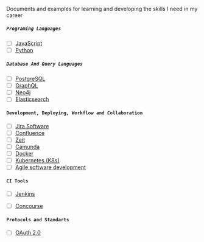 Documents and examples for learning and developing the skills I need in my career 

##### `Programing Languages`
- [ ] [JavaScript](./JavaScript) <br />
- [ ] [Python](./Python) <br />

##### `Database And Query Languages`
- [ ] [PostgreSQL](./postgresql/README.md) <br />
- [ ] [GraphQL](./graphql/README.md) <br />
- [ ] [Neo4j](./neo4j/README.md) <br />
- [ ] [Elasticsearch ](./elasticsearch/README.md) <br />

#### `Development, Deploying, Workflow and Collaboration` 
- [ ] [Jira Software](https://www.atlassian.com/software/jira)
- [ ] [Confluence ](https://www.atlassian.com/software/confluence)
- [ ] [Zeit](https://zeit.co/)
- [ ] [Camunda](https://camunda.com/)
- [ ] [Docker](https://www.docker.com/)
- [ ] [Kubernetes (K8s)](https://kubernetes.io/)
- [ ] [Agile software development](https://www.agilealliance.org/agile101/agile-glossary/)

#### `CI Tools`
- [ ] [Jenkins](https://jenkins.io/)
- [ ] [Concourse](https://concourse-ci.org/)


#### `Protocols and Standarts`
- [ ] [OAuth 2.0](https://oauth.net/)


